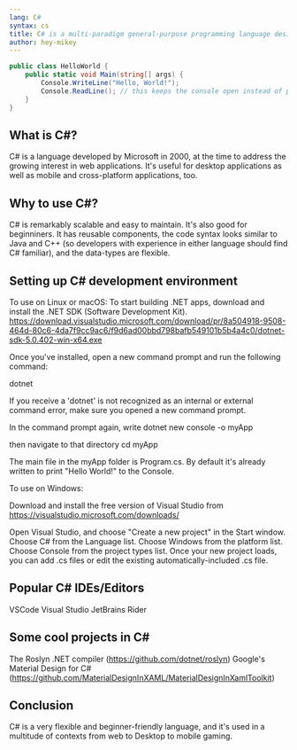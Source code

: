 ```yaml
---
lang: C#
syntax: cs
title: C# is a multi-paradigm general-purpose programming language designed by Anders Hejlsberg from Microsoft in 200.
author: hey-mikey
---
```


```cs
public class HelloWorld {
    public static void Main(string[] args) {
        Console.WriteLine("Hello, World!"); 
        Console.ReadLine(); // this keeps the console open instead of printing the line and immediately closing.
    }
}
```

## What is C#?
C# is a language developed by Microsoft in 2000, at the time to address the growing interest in web applications. 
It's useful for desktop applications as well as mobile and cross-platform applications, too.

## Why to use C#?
C# is remarkably scalable and easy to maintain. 
It's also good for beginniners. 
It has reusable components, the code syntax looks similar to Java and C++
(so developers with experience in either language should find C# familiar), and the data-types are flexible.

## Setting up C# development environment
To use on Linux or macOS:
To start building .NET apps, download and install the .NET SDK (Software Development Kit).
https://download.visualstudio.microsoft.com/download/pr/8a504918-9508-464d-80c6-4da7f9cc9ac6/f9d6ad00bbd798bafb549101b5b4a4c0/dotnet-sdk-5.0.402-win-x64.exe

Once you've installed, open a new command prompt and run the following command:

dotnet

If you receive a 'dotnet' is not recognized as an internal or external command error, make sure you opened a new command prompt. 

In the command prompt again, write
dotnet new console -o myApp

then navigate to that directory
cd myApp

The main file in the myApp folder is Program.cs. By default it's already written to print "Hello World!" to the Console.

To use on Windows:

Download and install the free version of Visual Studio from https://visualstudio.microsoft.com/downloads/

Open Visual Studio, and choose "Create a new project" in the Start window. 
Choose C# from the Language list.
Choose Windows from the platform list.
Choose Console from the project types list.
Once your new project loads, you can add .cs files or edit the existing automatically-included .cs file.

## Popular C# IDEs/Editors
VSCode
Visual Studio
JetBrains Rider

## Some cool projects in C#
The Roslyn .NET compiler (https://github.com/dotnet/roslyn)
Google's Material Design for C# (https://github.com/MaterialDesignInXAML/MaterialDesignInXamlToolkit)

## Conclusion
C# is a very flexible and beginner-friendly language, and it's used in a multitude of contexts from web to Desktop to mobile gaming.